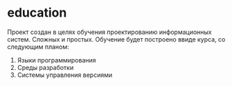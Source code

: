 # education
Проект создан в целях обучения проектированию информационных систем.
Сложных и простых.
Обучение будет построено ввиде курса, со следующим планом:
1. Языки программирования
2. Среды разработки
3. Системы управления версиями
